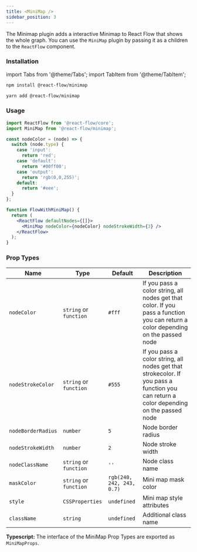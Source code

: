 ```yaml
---
title: <MiniMap />
sidebar_position: 3
---
```


The Minimap plugin adds a interactive Minimap to React Flow that shows the whole graph. You can use the `MiniMap` plugin by passing it as a children to the `ReactFlow` component.

### Installation

import Tabs from '@theme/Tabs';
import TabItem from '@theme/TabItem';

<Tabs>
  <TabItem value="npm" label="npm" default>

```bash
npm install @react-flow/minimap
```

  </TabItem>
  <TabItem value="yarn" label="Yarn">

```bash
yarn add @react-flow/minimap
```

  </TabItem>
</Tabs>

### Usage

```jsx
import ReactFlow from '@react-flow/core';
import MiniMap from '@react-flow/minimap';

const nodeColor = (node) => {
  switch (node.type) {
    case 'input':
      return 'red';
    case 'default':
      return '#00ff00';
    case 'output':
      return 'rgb(0,0,255)';
    default:
      return '#eee';
  }
};

function FlowWithMiniMap() {
  return (
    <ReactFlow defaultNodes={[]}>
      <MiniMap nodeColor={nodeColor} nodeStrokeWidth={3} />
    </ReactFlow>
  );
}
```

### Prop Types

| Name               | Type                   | Default                   | Description                                                                                                                            |
| ------------------ | ---------------------- | ------------------------- | -------------------------------------------------------------------------------------------------------------------------------------- |
| `nodeColor`        | `string` or `function` | `#fff`                    | If you pass a color string, all nodes get that color. If you pass a function you can return a color depending on the passed node       |
| `nodeStrokeColor`  | `string` or `function` | `#555`                    | If you pass a color string, all nodes get that strokecolor. If you pass a function you can return a color depending on the passed node |
| `nodeBorderRadius` | `number`               | `5`                       | Node border radius                                                                                                                     |
| `nodeStrokeWidth`  | `number`               | `2`                       | Node stroke width                                                                                                                      |
| `nodeClassName`    | `string` or `function` | `''`                      | Node class name                                                                                                                        |
| `maskColor`        | `string` or `function` | `rgb(240, 242, 243, 0.7)` | Mini map mask color                                                                                                                    |
| `style`            | `CSSProperties`        | `undefined`               | Mini map style attributes                                                                                                              |
| `className`        | `string`               | `undefined`               | Additional class name                                                                                                                  |

**Typescript:** The interface of the MiniMap Prop Types are exported as `MiniMapProps`.
